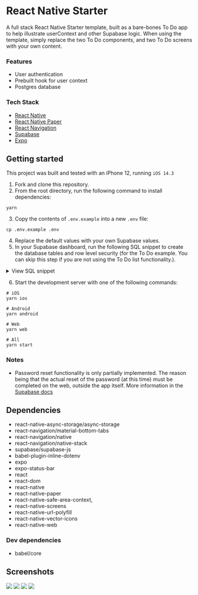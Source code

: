 # React Native Starter
A full stack React Native Starter template, built as a bare-bones To Do app to help illustrate userContext and other Supabase logic. When using the template, simply replace the two To Do components, and two To Do screens with your own content. 

### Features
* User authentication
* Prebuilt hook for user context
* Postgres database

### Tech Stack
* [React Native](https://reactnative.dev/)
* [React Native Paper](https://reactnativepaper.com/)
* [React Navigation](https://reactnavigation.org/)
* [Supabase](https://supabase.io/)
* [Expo](https://expo.dev/)

## Getting started
This project was built and tested with an iPhone 12, running `iOS 14.3`

1. Fork and clone this repository.
2. From the root directory, run the following command to install dependencies:
```shell
yarn
```

3. Copy the contents of `.env.example` into a new `.env` file:
```shell
cp .env.example .env
```

4. Replace the default values with your own Supabase values.
5. In your Supabase dashboard, run the following SQL snippet to create the database tables and row level security (for the To Do example. You can skip this step if you are not using the To Do list functionality.).

<details>
<summary>View SQL snippet</summary>

```sql
create table todos (
  id bigint generated by default as identity primary key,
  user_id uuid references auth.users not null,
  task text check (char_length(task) > 3),
  is_complete boolean default false,
  inserted_at timestamp with time zone default timezone('utc'::text, now()) not null
);

alter table todos enable row level security;

create policy "Individuals can create todos." on todos for
    insert with check (auth.uid() = user_id);

create policy "Individuals can view their own todos. " on todos for
    select using (auth.uid() = user_id);

create policy "Individuals can update their own todos." on todos for
    update using (auth.uid() = user_id);

create policy "Individuals can delete their own todos." on todos for
    delete using (auth.uid() = user_id);
```

</details>

6. Start the development server with one of the following commands:
```shell
# iOS
yarn ios

# Android
yarn android

# Web
yarn web

# All
yarn start
```

### Notes
- Password reset functionality is only partially implemented. The reason being that the actual reset of the password (at this time) must be completed on the web, outside the app itself. More information in the [Supabase docs](https://supabase.com/docs/reference/javascript/auth-api-resetpasswordforemail) 

## Dependencies
* react-native-async-storage/async-storage
* react-navigation/material-bottom-tabs
* react-navigation/native
* react-navigation/native-stack
* supabase/supabase-js
* babel-plugin-inline-dotenv
* expo
* expo-status-bar
* react
* react-dom
* react-native
* react-native-paper
* react-native-safe-area-context,
* react-native-screens
* react-native-url-polyfill
* react-native-vector-icons
* react-native-web

### Dev dependencies
* babel/core

## Screenshots
![](./docs/LoginSignUpScreen.png)
![](./docs/ToDoListScreen.png)
![](./docs/NewToDo.png)
![](./docs/ProfileScreen.png)
